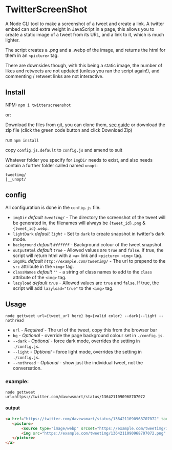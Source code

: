 # TwitterScreenShot
A Node CLI tool to make a screenshot of a tweet and create a link. A twitter embed can add extra weight in JavaScript in a page, this allows you to create a static image of a tweet from its URL, and a link to it, which is much lighter.

The script creates a .png and a .webp of the image, and returns the html for them in an `<picture>` tag.

There are downsides though, with this being a static image, the number of likes and retweets are not updated (unless you ran the script again!), and commenting / retweet links are not interactive.

## Install

NPM:
`npm i twitterscreenshot`

or:

Download the files from git, you can clone them, [see guide](https://docs.github.com/en/github/creating-cloning-and-archiving-repositories/cloning-a-repository) or download the zip file (click the green code button and click Download Zip)

run `npm install`

copy `config.js.default` to `config.js` and amend to suit

Whatever folder you specify for `imgDir` needs to exist, and also needs contain a further folder called named `unopt`:

```
tweetimg/
|__unopt/
```

## config
All configuration is done in the `config.js` file.

 * `imgDir` _default `tweetimg/`_ - The directory the screenshot of the tweet will be generated in, the filenames will always be `{tweet_id}.png` & `{tweet_id}.webp`.
 * `lightDark` _default `light`_ - Set to `dark` to create snapshot in twitter's dark mode.
 * `background` _default `#ffffff`_ - Background colour of the tweet snapshot.
 * `outputHtml` _default `true`_ - Allowed values are `true` and `false`. If true, the script will return html with a `<a>` link and `<picture> <img>` tag.
 * `imgURL` _default `http://example.com/tweetimg/`_ - The url to prepend to the `src` attribute in the `<img>` tag.
 * `classNames` _default `''`_ - a string of class names to add to the `class` attribute of the `<img>` tag.
 * `lazyload` _default `true`_ - Allowed values are `true` and `false`. If true, the script will add `lazyload="true"` to the `<img>` tag.

## Usage
`node gettweet url={tweet_url here} bg={valid color} --dark|--light --nothread`

* `url` - _Required_ - The url of the tweet, copy this from the browser bar
* `bg` - _Optional_ - override the page background colour set in `./config.js`.
* `--dark` - _Optional_ - force dark mode, overrides the setting in `./config.js`.
* `--light` - _Optional_ - force light mode, overrides the setting in `./config.js`.
* `--nothread` - _Optional_ - show just the individual tweet, not the conversation.


### example:
`node gettweet url=https://twitter.com/davewsmart/status/1364211090968707072`
#### output
 ```html
<a href="https://twitter.com/davewsmart/status/1364211090968707072" target="_blank" rel="noopener">
    <picture>
        <source type="image/webp" srcset="https://example.com/tweetimg/1364211090968707072.webp">
        <img src="https://example.com/tweetimg/1364211090968707072.png" loading="lazy" class="" width="550" height="380" alt="Dave Smart on Twitter: &quot;'tiz me! Talking! At #brightonSEO! I'm giddy as a kipper! Sign up from the grand total of free at the link!&quot; / Twitter"/>
    </picture>
</a>
```